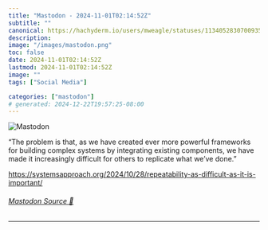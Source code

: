 ```yaml
---
title: "Mastodon - 2024-11-01T02:14:52Z"
subtitle: ""
canonical: https://hachyderm.io/users/mweagle/statuses/113405283070093567
description:
image: "/images/mastodon.png"
toc: false
date: 2024-11-01T02:14:52Z
lastmod: 2024-11-01T02:14:52Z
image: ""
tags: ["Social Media"]

categories: ["mastodon"]
# generated: 2024-12-22T19:57:25-08:00
---
```

![Mastodon](/images/mastodon.png)

<p>“The problem is that, as we have created ever more powerful frameworks for building complex systems by integrating existing components, we have made it increasingly difficult for others to replicate what we’ve done.”</p><p><a href="https://systemsapproach.org/2024/10/28/repeatability-as-difficult-as-it-is-important/" target="_blank" rel="nofollow noopener noreferrer" translate="no"><span class="invisible">https://</span><span class="ellipsis">systemsapproach.org/2024/10/28</span><span class="invisible">/repeatability-as-difficult-as-it-is-important/</span></a></p>


###### [Mastodon Source 🐘](https://hachyderm.io/@mweagle/113405283070093567)

___
